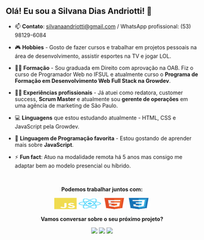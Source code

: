## Olá! Eu sou a Silvana Dias Andriotti! 👋

- 📫 **Contato**: silvanaandriotti@gmail.com / WhatsApp profissional: (53) 98129-6084

- 🎮 **Hobbies** - Gosto de fazer cursos e trabalhar em projetos pessoais na área de desenvolvimento, assistir esportes na TV e jogar LOL.

- 👩‍🎓 **Formação** - Sou graduada em Direito com aprovação na OAB. Fiz o curso de Programador Web no IFSUL e atualmente curso o **Programa de Formação em Desenvolvimento Web Full Stack na Growdev**.

- 👩‍💻 **Experiências profissionais** - Já atuei como redatora, customer success, **Scrum Master** e atualmente sou **gerente de operações** em uma agência de marketing de São Paulo.

- 💻 **Linguagens** que estou estudando atualmente - HTML, CSS e JavaScript pela Growdev.

- 💬 **Linguagem de Programação favorita** - Estou gostando de aprender mais sobre **JavaScript**.

- ⚡ **Fun fact**: Atuo na modalidade remota há 5 anos mas consigo me adaptar bem ao modelo presencial ou híbrido.

<br>

<p align="center">
  <strong>Podemos trabalhar juntos com:</strong>
</p>

<div>
<p align="center">
  <img alt="Sil-Js" height="30" width="60" src="https://raw.githubusercontent.com/devicons/devicon/master/icons/javascript/javascript-plain.svg">
  <img alt="Sil-React" height="30" width="60" src="https://raw.githubusercontent.com/devicons/devicon/master/icons/react/react-original.svg">
  <img alt="Sil-HTML" height="30" width="60" src="https://raw.githubusercontent.com/devicons/devicon/master/icons/html5/html5-original.svg">
  <img alt="Sil-CSS" height="30" width="60" src="https://raw.githubusercontent.com/devicons/devicon/master/icons/css3/css3-original.svg">
</p>
</div>

<p align="center">
  <strong>Vamos conversar sobre o seu próximo projeto?</strong>
</p>
<div> 
  <p align="center">
  <a href="https://wa.me/5553981296084" target="_blank"><img src="https://img.shields.io/badge/WhatsApp-25D366?style=for-the-badge&logo=whatsapp&logoColor=white" target="_blank"></a>
  <a href = "mailto:silvanaandriotti@gmail.com"><img src="https://img.shields.io/badge/-Gmail-%23333?style=for-the-badge&logo=gmail&logoColor=white" target="_blank"></a>
  <a href="https://www.linkedin.com/in/silvana-dias-andriotti-293b2a21a" target="_blank"><img src="https://img.shields.io/badge/-LinkedIn-%230077B5?style=for-the-badge&logo=linkedin&logoColor=white" target="_blank"></a> 
  </p>
</div>

